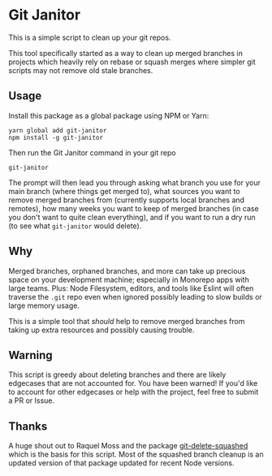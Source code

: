 # Git Janitor

This is a simple script to clean up your git repos.

This tool specifically started as a way to clean up merged branches in projects which heavily rely on rebase or squash merges where simpler git scripts may not remove old stale branches.

## Usage

Install this package as a global package using NPM or Yarn:

```
yarn global add git-janitor
npm install -g git-janitor
```

Then run the Git Janitor command in your git repo

```
git-janitor
```

The prompt will then lead you through asking what branch you use for your main branch (where things get merged to), what sources you want to remove merged branches from (currently supports local branches and remotes), how many weeks you want to keep of merged branches (in case you don't want to quite clean everything), and if you want to run a dry run (to see what `git-janitor` would delete).

## Why

Merged branches, orphaned branches, and more can take up precious space on your development machine; especially in Monorepo apps with large teams. Plus: Node Filesystem, editors, and tools like Eslint will often traverse the `.git` repo even when ignored possibly leading to slow builds or large memory usage.

This is a simple tool that *should* help to remove merged branches from taking up extra resources and possibly causing trouble.

## Warning

This script is greedy about deleting branches and there are likely edgecases that are not accounted for. You have been warned!
If you'd like to account for other edgecases or help with the project, feel free to submit a PR or Issue.

## Thanks

A huge shout out to Raquel Moss and the package [git-delete-squashed](https://github.com/raquelxmoss/git-delete-squashed) which is the basis for this script. Most of the squashed branch cleanup is an updated version of that package updated for recent Node versions.
